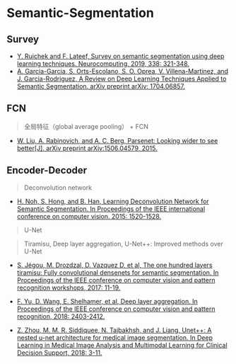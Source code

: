 # Semantic-Segmentation
## Survey

* [Y. Ruichek and F. Lateef, Survey on semantic segmentation using deep learning techniques. Neurocomputing, 2019, 338: 321-348.](https://www.sciencedirect.com/science/article/abs/pii/S092523121930181X)
* [A. Garcia-Garcia, S. Orts-Escolano, S. O. Oprea, V. Villena-Martinez, and J. Garcia-Rodriguez, A Review on Deep Learning Techniques Applied to Semantic Segmentation. arXiv preprint arXiv: 1704.06857.](https://arxiv.org/abs/1704.06857)

## FCN

> 全局特征（global average pooling） + FCN

* [W. Liu, A. Rabinovich, and A. C. Berg, Parsenet: Looking wider to see better[J]. arXiv preprint arXiv:1506.04579, 2015.](https://arxiv.org/abs/1506.04579)

## Encoder-Decoder

> Deconvolution network

* [H. Noh, S. Hong, and B. Han, Learning Deconvolution Network for Semantic Segmentation. In Proceedings of the IEEE international conference on computer vision. 2015: 1520-1528.](https://www.cv-foundation.org/openaccess/content_iccv_2015/html/Noh_Learning_Deconvolution_Network_ICCV_2015_paper.html)

> U-Net



> Tiramisu, Deep layer aggregation, U-Net++: Improved methods over U-Net

* [S. Jégou, M. Drozdzal, D. Vazquez D, et al, The one hundred layers tiramisu: Fully convolutional densenets for semantic segmentation. In Proceedings of the IEEE conference on computer vision and pattern recognition workshops, 2017: 11-19.](https://arxiv.org/abs/1611.09326)

* [F. Yu, D. Wang, E. Shelhamer, et al, Deep layer aggregation. In Proceedings of the IEEE conference on computer vision and pattern recognition, 2018: 2403-2412.](http://openaccess.thecvf.com/content_cvpr_2018/papers/Yu_Deep_Layer_Aggregation_CVPR_2018_paper.pdf)

* [Z. Zhou, M. M. R. Siddiquee, N. Tajbakhsh, and J. Liang, Unet++: A nested u-net architecture for medical image segmentation. In Deep Learning in Medical Image Analysis and Multimodal Learning for Clinical Decision Support, 2018: 3-11.](https://arxiv.org/abs/1807.10165)
